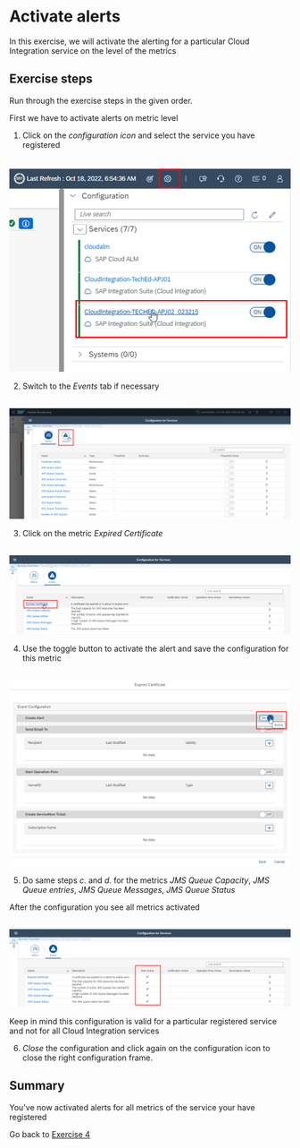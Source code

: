 # Activate alerts
In this exercise, we will activate the alerting for a particular Cloud Integration service on the level of the metrics

## Exercise steps

Run through the exercise steps in the given order.

First we have to activate alerts on metric level

1. Click on the *configuration icon* and select the service you have registered

<br>![](/exercises/ex4/images/HMSelectConfiguration.png)

2. Switch to the *Events* tab if necessary

<br>![](/exercises/ex4/images/HMConfigSwitchToEvents.png)

3. Click on the metric *Expired Certificate*

<br>![](/exercises/ex4/images/HMConfigSelectEventCertificate.png)

4. Use the toggle button to activate the alert and save the configuration for this metric

<br>![](/exercises/ex4/images/HMConfigTurnOnEventCertificate.png)

5. Do same steps *c.* and *d.* for the metrics *JMS Queue Capacity*, *JMS Queue entries*, *JMS Queue Messages*, *JMS Queue Status* 

After the configuration you see all metrics activated

<br>![](/exercises/ex4/images/HMConfigActiveAlerts.png)

Keep in mind this configuration is valid for a particular registered service and not for all Cloud Integration services

6. *Close* the configuration and click again on the configuration icon to close the right configuration frame.
   

## Summary

You've now activated alerts for all metrics of the service your have registered

Go back to [Exercise 4](../../ex4/readme.md)





<!--
# Available metrics for Cloud Integration

In this exercise, we will ...

## Exercise steps

Run through the exercise steps in the given order.

#### Prequisites:
The Cloud Integration tenant is already registered. If not please run through exercises [Register a Cloud Integration tenant in LMS](../ex11/).

If not already done, please login to [SAP Cloud ALM tenant](https://teched22-cloudalm-003.authentication.eu10.hana.ondemand.com/).  

1.	Navigate t...

   <br>![](/exercises/ex1/images/CALMLandingHealthMon.png)
   
    >
    > *Important:*
    > Health monitoring do.....
    >

## Summary

You've now ...
After completing these steps you will have created...

Next we will ....... Continue to - [Exercise 5](../ex5/README.md)


2.	Insert this line of code.
```abap
response->set_text( |Hello ABAP World! | ). 
```

-->
